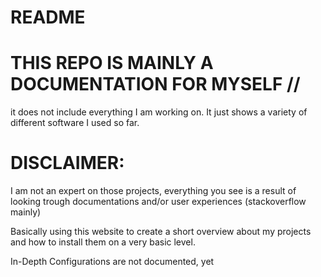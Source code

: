 # README
# THIS REPO IS MAINLY A DOCUMENTATION FOR MYSELF //
it does not include everything I am working on. It just shows a variety of different software I used so far.

# DISCLAIMER: 
I am not an expert on those projects, everything you see is a result of looking trough documentations and/or user experiences (stackoverflow mainly)

Basically using this website to create a short overview about my projects and how to install them on a very basic level. 




In-Depth Configurations are not documented, yet
